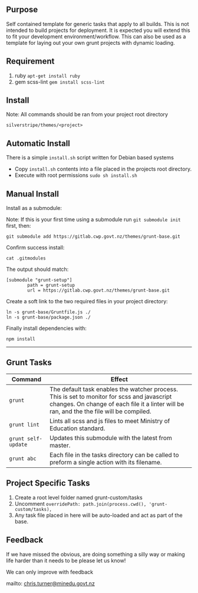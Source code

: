 ## Purpose
Self contained template for generic tasks that apply to all builds. This is not intended to build projects for deployment. It is expected you will extend this to fit your development environment/workflow.
This can also be used as a template for laying out your own grunt projects with dynamic loading. 

## Requirement
1. ruby ```apt-get install ruby```
1. gem scss-lint ```gem install scss-lint```

## Install
Note: All commands should be ran from your project root directory
```
silverstripe/themes/<project>
```

## Automatic Install
There is a simple ```install.sh``` script written for Debian based systems
* Copy ```install.sh``` contents into a file placed in the projects root directory.
* Execute with root permissions ```sudo sh install.sh```

## Manual Install
Install as a submodule: 

Note: If this is your first time using a submodule run ```git submodule init``` first, then:
```
git submodule add https://gitlab.cwp.govt.nz/themes/grunt-base.git
```

Confirm success install:
```
cat .gitmodules
```

The output should match:
```
[submodule "grunt-setup"]
        path = grunt-setup
        url = https://gitlab.cwp.govt.nz/themes/grunt-base.git
```

Create a soft link to the two required files in your project directory: 
```
ln -s grunt-base/Gruntfile.js ./
ln -s grunt-base/package.json ./
```

Finally install dependencies with:
```
npm install
```
---

## Grunt Tasks
| Command                   | Effect    |
| ---                       | ---   |
| ```grunt```               | The default task enables the watcher process. This is set to monitor for scss and javascript changes. On change of each file it a linter will be ran, and the the file will be compiled.  |
| ```grunt lint```          | Lints all scss and js files to meet Ministry of Education standard.   |
| ```grunt self-update```   | Updates this submodule with the latest from master.   |
| ```grunt abc```           | Each file in the tasks directory can be called to preform a single action with its filename.  |

## Project Specific Tasks
1. Create a root level folder named grunt-custom/tasks
1. Uncomment ```overridePath: path.join(process.cwd(), 'grunt-custom/tasks),``` 
1. Any task file placed in here will be auto-loaded and act as part of the base.
 
## Feedback
If we have missed the obvious, are doing something a silly way or making life harder than it needs to be please let us know! 

We can only improve with feedback

mailto: chris.turner@minedu.govt.nz